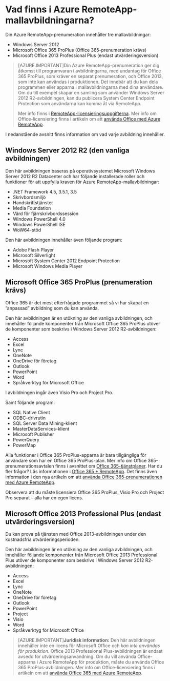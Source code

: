 <properties
    pageTitle="Vad finns i Azure RemoteApp-mallavbildningarna? | Microsoft Azure"
    description="Läs mer om mallavbildningarna som ingår i Azure RemoteApp."
    services="remoteapp"
    documentationCenter=""
    authors="lizap"
    manager="mbaldwin" />

<tags
    ms.service="remoteapp"
    ms.workload="compute"
    ms.tgt_pltfrm="na"
    ms.devlang="na"
    ms.topic="get-started-article"
    ms.date="04/05/2016"
    ms.author="elizapo" />

# Vad finns i Azure RemoteApp-mallavbildningarna?

Din Azure RemoteApp-prenumeration innehåller tre mallavbildningar:


- Windows Server 2012
- Microsoft Office 365 ProPlus (Office 365-prenumeration krävs)
- Microsoft Office 2013 Professional Plus (endast utvärderingsversion)

> [AZURE.IMPORTANT]Din Azure RemoteApp-prenumeration ger dig åtkomst till programvaran i avbildningarna, med undantag för Office 365 ProPlus, som kräver en separat prenumeration, och Office 2013, som inte kan användas i produktionen. Det innebär att du kan dela programmen eller apparna i mallavbildningarna med dina användare. Om du till exempel skapar en samling som använder Windows Server 2012 R2-avbildningen, kan du publicera System Center Endpoint Protection som användarna kan komma åt via RemoteApp.
>
> Mer info finns i [RemoteApp-licensieringsuppgifterna](remoteapp-licensing.md). Mer info om Office-licensiering finns i artikeln om att [använda Office med Azure RemoteApp](remoteapp-o365.md).

I nedanstående avsnitt finns information om vad varje avbildning innehåller.

## Windows Server 2012 R2 (den vanliga avbildningen)
Den här avbildningen baseras på operativsystemet Microsoft Windows Server 2012 R2 Datacenter och har följande installerade roller och funktioner för att uppfylla kraven för Azure RemoteApp-mallavbildningar:


- .NET Framework 4.5, 3.5.1, 3.5
- Skrivbordsmiljö
- Handskriftstjänster
- Media Foundation
- Värd för fjärrskrivbordssession
- Windows PowerShell 4.0
- Windows PowerShell ISE
- WoW64-stöd

Den här avbildningen innehåller även följande program:

- Adobe Flash Player
- Microsoft Silverlight
- Microsoft System Center 2012 Endpoint Protection
- Microsoft Windows Media Player


## Microsoft Office 365 ProPlus (prenumeration krävs)
Office 365 är det mest efterfrågade programmet så vi har skapat en ”anpassad” avbildning som du kan använda.

Den här avbildningen är en utökning av den vanliga avbildningen, och innehåller följande komponenter från Microsoft Office 365 ProPlus utöver de komponenter som beskrivs i Windows Server 2012 R2-avbildningen:


- Access
- Excel
- Lync
- OneNote
- OneDrive för företag
- Outlook
- PowerPoint
- Word
- Språkverktyg för Microsoft Office

I avbildningen ingår även Visio Pro och Project Pro.

Samt följande program:

- SQL Native Client
- ODBC-drivrutin
- SQL Server Data Mining-klient
- MasterDataServices-klient
- Microsoft Publisher
- PowerQuery
- PowerMap


Alla funktioner i Office 365 ProPlus-apparna är bara tillgängliga för användare som har en Office 365 ProPlus-plan. Mer info om Office 365-prenumerationsavtalen finns i avsnittet om [Office 365-tjänstplaner](http://technet.microsoft.com/library/office-365-plan-options.aspx). Har du fler frågor? Läs informationen i [Office 365 + RemoteApp](remoteapp-o365.md). Det finns även information i den nya artikeln om att [använda Office 365-prenumerationen med Azure RemoteApp](remoteapp-officesubscription.md).

Observera att du måste licensiera Office 365 ProPlus, Visio Pro och Project Pro separat – alla har en egen licens.

## Microsoft Office 2013 Professional Plus (endast utvärderingsversion)
Du kan prova på tjänsten med Office 2013-avbildningen under den kostnadsfria utvärderingsperioden.

Den här avbildningen är en utökning av den vanliga avbildningen, och innehåller följande komponenter från Microsoft Office 2013 Professional Plus utöver de komponenter som beskrivs i Windows Server 2012 R2-avbildningen:


- Access
- Excel
- Lync
- OneNote
- OneDrive för företag
- Outlook
- PowerPoint
- Project
- Visio
- Word
- Språkverktyg för Microsoft Office

> [AZURE.IMPORTANT]**Juridisk information:** Den här avbildningen innehåller inte en licens för Microsoft Office och *kan inte användas för produktion*. Office 2013 Professional Plus-avbildningen är endast avsedd för utvärderingsanvändning. Om du vill använda Office-apparna i Azure RemoteApp för produktion, måste du använda Office 365 ProPlus-avbildningen. Mer info om Office-licensiering finns i artikeln om att [använda Office 365 med Azure RemoteApp](remoteapp-o365.md).



<!--HONumber=Jun16_HO2-->



